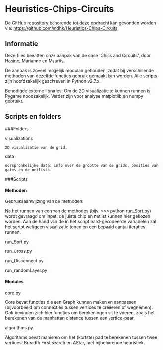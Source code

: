 # Heuristics-Chips-Circuits
De GitHub repository behorende tot deze opdracht kan gevonden worden via: https://github.com/mdhk/Heuristics-Chips-Circuits 

## Informatie

Deze files bevatten onze aanpak van de case 'Chips and Circuits', door Hasine, Marianne en Maurits.

De aanpak is zoveel mogelijk modulair gehouden, zodat bij verschillende methoden van dezelfde functies gebruik gemaakt kan worden.
Alle scripts zijn hoofdzakelijk geschreven in Python v2.7.x.

Benodigde externe libraries:
Om de 2D visualizatie te kunnen runnen is Pygame noodzakelijk.
Verder zijn voor analyse matplotlib en numpy gebruikt.

## Scripts en folders

###Folders

visualizations

    2D visualizatie van de grid.

data

    oorspronkelijke data: info over de grootte van de grids, posities van gates en de netlists.

###Scripts

#### Methoden

Gebruiksaanwijzing van de methoden:

Na het runnen van een van de methodes (bijv. >>> python run_Sort.py) wordt gevraagd om input: de juiste chip en netlist kunnen hier gekozen worden. 
Aan de hand van de in het script hard-gecodeerde variabelen zal het script wel/geen visualizatie tonen en een bepaald aantal iteraties runnen.

run_Sort.py

run_Cross.py

run_Disconnect.py

run_randomLayer.py

#### Modules

core.py

Core bevat functies die een Graph kunnen maken en aanpassen (bijvoorbeeld om connecties tussen vertices te creeeren of wegnemen). Ook bevinden zich hier functies om berekeningen uit te voeren, zoals het berekenen van de manhattan distance tussen een vertice-paar.

algorithms.py

Algorithms bevat manieren om het (kortste) pad te berekenen tussen twee vertices: Breadth First search en AStar, met bijbehorende heuristiek.
